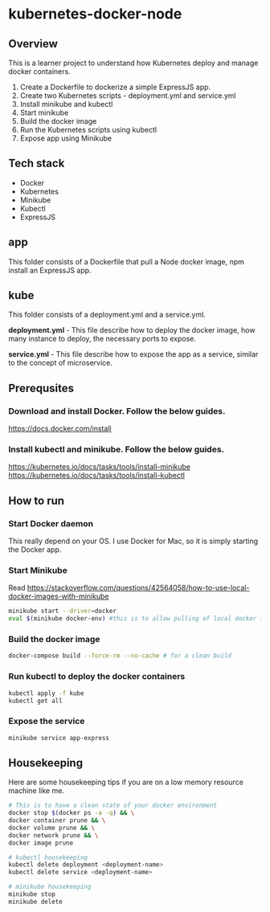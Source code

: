 # kubernetes-docker-node

## Overview
This is a learner project to understand how Kubernetes deploy and manage docker containers.

1. Create a Dockerfile to dockerize a simple ExpressJS app.
2. Create two Kubernetes scripts - deployment.yml and service.yml
3. Install minikube and kubectl
4. Start minikube
5. Build the docker image
6. Run the Kubernetes scripts using kubectl
7. Expose app using Minikube

## Tech stack
- Docker
- Kubernetes
- Minikube
- Kubectl
- ExpressJS

## app
This folder consists of a Dockerfile that pull a Node docker image, npm install an ExpressJS app.

## kube
This folder consists of a deployment.yml and a service.yml.

**deployment.yml** - This file describe how to deploy the docker image, how many instance to deploy, the necessary ports to expose.

**service.yml** - This file describe how to expose the app as a service, similar to the concept of microservice.

## Prerequsites

### Download and install Docker. Follow the below guides.
https://docs.docker.com/install

### Install kubectl and minikube. Follow the below guides.
https://kubernetes.io/docs/tasks/tools/install-minikube
https://kubernetes.io/docs/tasks/tools/install-kubectl


## How to run

### Start Docker daemon
This really depend on your OS. I use Docker for Mac, so it is simply starting the Docker app.

### Start Minikube
Read https://stackoverflow.com/questions/42564058/how-to-use-local-docker-images-with-minikube
```bash
minikube start --driver=docker
eval $(minikube docker-env) #this is to allow pulling of local docker image.
```

### Build the docker image
```bash
docker-compose build --force-rm --no-cache # for a clean build
```

### Run kubectl to deploy the docker containers
```bash
kubectl apply -f kube
kubectl get all
```

### Expose the service
```bash
minikube service app-express
```

## Housekeeping
Here are some housekeeping tips if you are on a low memory resource machine like me.

```bash
# This is to have a clean state of your docker environment
docker stop $(docker ps -a -q) && \
docker container prune && \
docker volume prune && \
docker network prune && \
docker image prune

# kubectl housekeeping
kubectl delete deployment <deployment-name>
kubectl delete service <deployment-name>

# minikube housekeeping
minikube stop
minikube delete
```